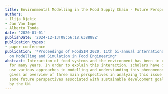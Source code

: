 ```yaml
---
title: Environmental Modelling in the Food Supply Chain - Future Perspectives
authors:
- Ilija Djekic
- Jan Van Impe
- Alberto Tonda
date: '2020-01-01'
publishDate: '2024-12-13T08:56:18.638888Z'
publication_types:
- paper-conference
publication: '*Proceedings of FoodSIM 2020, 11th bi-annual International Conference
  on Modelling and Simulation in Food Engineering*'
abstract: Interaction of food systems and the environment has been in research focus
  for many years. In order to explain this interaction, scholars have developed and
  use various approaches in modelling and understanding this phenomenon. This paper
  gives an overview of three main perspectives in analyzing this issue and provides
  some future perspectives associated with sustainable development goals developed
  by the UN.
---
```

